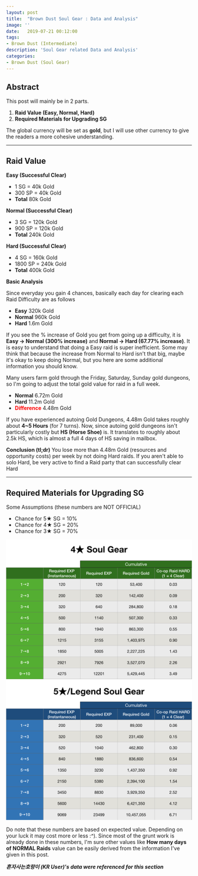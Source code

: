 ```yaml
---
layout: post
title:  "Brown Dust Soul Gear : Data and Analysis"
image: ''
date:   2019-07-21 00:12:00
tags:
- Brown Dust (Intermediate)
description: 'Soul Gear related Data and Analysis'
categories:
- Brown Dust (Soul Gear)
---
```


## Abstract

This post will mainly be in 2 parts.

1. **Raid Value (Easy, Normal, Hard)**
2. **Required Materials for Upgrading SG**

The global currency will be set as **gold**, but I will use other currency to give the readers a more cohesive understanding.

---

## Raid Value

**Easy (Successful Clear)**

* 1 SG = 40k Gold
* 300 SP = 40k Gold
* **Total** 80k Gold

**Normal (Successful Clear)**

* 3 SG = 120k Gold
* 900 SP = 120k Gold
* **Total** 240k Gold

**Hard (Successful Clear)**

* 4 SG = 160k Gold
* 1800 SP = 240k Gold
* **Total** 400k Gold

**Basic Analysis**

Since everyday you gain 4 chances, basically each day for clearing each Raid Difficulty are as follows

* **Easy** 320k Gold
* **Normal** 960k Gold
* **Hard** 1.6m Gold

If you see the % increase of Gold you get from going up a difficulty, it is **Easy → Normal (300% increase)** and **Normal → Hard (67.77% increase)**. It is easy to understand that doing a Easy raid is super inefficient. Some may think that because the increase from Normal to Hard isn't that big, maybe it's okay to keep doing Normal, but you here are some additional information you should know.

Many users farm gold through the Friday, Saturday, Sunday gold dungeons, so I'm going to adjust the total gold value for raid in a full week.

* **Normal** 6.72m Gold
* **Hard** 11.2m Gold
* <span style="color:red">**Difference**</span> 4.48m Gold

If you have experienced autoing Gold Dungeons, 4.48m Gold takes roughly about **4~5 Hours** (for 7 turns). Now, since autoing gold dungeons isn't particularly costly but **HS (Horse Shoe)** is. It translates to roughly about 2.5k HS, which is almost a full 4 days of HS saving in mailbox.

**Conclusion (tl;dr)** You lose more than 4.48m Gold (resources and opportunity costs) per week by not doing Hard raids. If you aren't able to solo Hard, be very active to find a Raid party that can successfully clear Hard

---

## Required Materials for Upgrading SG

Some Assumptions (these numbers are NOT OFFICIAL)

* Chance for 5★ SG = 10%
* Chance for 4★ SG = 20%
* Chance for 3★ SG = 70%

<img src="../uploads/browndust-sg-4-sg-exp.jpeg">

<img src="../uploads/browndust-sg-5-sg-exp.png">

Do note that these numbers are based on expected value. Depending on your luck it may cost more or less :^). Since most of the grunt work is already done in these numbers, I'm sure other values like **How many days of NORMAL Raids** value can be easily derived from the information I've given in this post.

***혼자사는호랑이 (KR User)'s data were referenced for this section***
